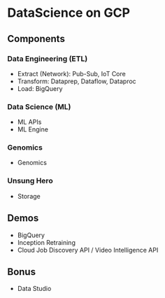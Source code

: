 # DataScience on GCP

## Components

### Data Engineering (ETL)

- Extract (Network): Pub-Sub, IoT Core
- Transform: Dataprep, Dataflow, Dataproc
- Load: BigQuery

### Data Science (ML)

- ML APIs
- ML Engine

### Genomics

- Genomics

### Unsung Hero

- Storage

## Demos

- BigQuery
- Inception Retraining
- Cloud Job Discovery API / Video Intelligence API

## Bonus

- Data Studio
